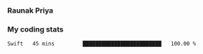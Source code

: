 ### Raunak Priya

### My coding stats

<!--START_SECTION:waka-->
```text
Swift   45 mins         █████████████████████████   100.00 % 
```
<!--END_SECTION:waka-->
